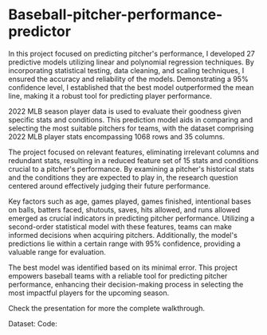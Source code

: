 # Baseball-pitcher-performance-predictor

In this project focused on predicting pitcher's performance, I developed 27 predictive models utilizing linear and polynomial regression techniques. By incorporating statistical testing, data cleaning, and scaling techniques, I ensured the accuracy and reliability of the models. Demonstrating a 95% confidence level, I established that the best model outperformed the mean line, making it a robust tool for predicting player performance.

2022 MLB season player data is used to evaluate their goodness given specific stats and conditions. This prediction model aids in comparing and selecting the most suitable pitchers for teams, with the dataset comprising 2022 MLB player stats encompassing 1068 rows and 35 columns.

The project focused on relevant features, eliminating irrelevant columns and redundant stats, resulting in a reduced feature set of 15 stats and conditions crucial to a pitcher's performance. By examining a pitcher's historical stats and the conditions they are expected to play in, the research question centered around effectively judging their future performance.

Key factors such as age, games played, games finished, intentional bases on balls, batters faced, shutouts, saves, hits allowed, and runs allowed emerged as crucial indicators in predicting pitcher performance. Utilizing a second-order statistical model with these features, teams can make informed decisions when acquiring pitchers. Additionally, the model's predictions lie within a certain range with 95% confidence, providing a valuable range for evaluation.

The best model was identified based on its minimal error. This project empowers baseball teams with a reliable tool for predicting pitcher performance, enhancing their decision-making process in selecting the most impactful players for the upcoming season.

Check the presentation for more the complete walkthrough.

Dataset:
Code:
